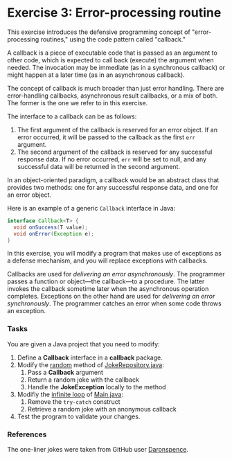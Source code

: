 # Exercise 3: Error-processing routine
This exercise introduces the defensive programming concept of "error-processing routines," using the code pattern called "callback."

A callback is a piece of executable code that is passed as an argument to other code, which is expected to call back (execute) the argument when needed. The invocation may be immediate (as in a synchronous callback) or might happen at a later time (as in an asynchronous callback).

The concept of callback is much broader than just error handling. There are error-handling callbacks, asynchronous result callbacks, or a mix of both. The former is the one we refer to in this exercise. 

The interface to a callback can be as follows:

1. The first argument of the callback is reserved for an error object. If an error occurred, it will be passed to the callback as the first `err` argument.
1. The second argument of the callback is reserved for any successful response data. If no error occurred, `err` will be set to null, and any successful data will be returned in the second argument.

In an object-oriented paradigm, a callback would be an abstract class that provides two methods:  one for any successful response data, and one for an error object.

Here is an example of a generic `Callback` interface in Java:

```java
interface Callback<T> {
  void onSuccess(T value);
  void onError(Exception e);
}
```

In this exercise, you will modify a program that makes use of exceptions as a defense mechanism, and you will replace exceptions with callbacks.

Callbacks are used for _delivering an error asynchronously_. The programmer passes a function or object—the callback—to a procedure. The latter invokes the callback sometime later when the asynchronous operation completes. Exceptions on the other hand are used for _delivering an error synchronously_. The programmer catches an error when some code throws an exception.

### Tasks
You are given a Java project that you need to modify:

1. Define a **Callback** interface in a **callback** package.
1. Modify the [random](src/ch/epfl/sweng/defensive/error/processing/routine/repository/JokeRepository.java#L12) method of [JokeRepository.java](src/ch/epfl/sweng/defensive/error/processing/routine/repository/JokeRepository.java):
    1. Pass a **Callback** argument
    1. Return a random joke with the callback
    1. Handle the **JokeException** locally to the method
1. Modifiy the [infinite loop](ch/epfl/sweng/defensive/error/processing/routine/Main.java#L13) of [Main.java](src/ch/epfl/sweng/defensive/error/processing/routine/Main.java):
    1. Remove the `try-catch` construct
    1. Retrieve a random joke with an anonymous callback
1. Test the program to validate your changes.

### References
The one-liner jokes were taken from  GitHub user [Daronspence](https://github.com/Daronspence/One-Liners/blob/master/jokes.txt).
